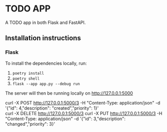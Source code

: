 # TODO APP

A TODO app in both Flask and FastAPI.

## Installation instructions

### Flask
To install the dependencies locally, run:
1. `poetry install`
2. `poetry shell`
3. `flask --app app.py --debug run`
   
The server will then be running locally on http://127.0.0.1:5000

curl -X POST http://127.0.0.1:5000/3 -H "Content-Type: application/json" -d '{"id": 4,"description": "created","priority": 1}'  
curl -X DELETE http://127.0.0.1:5000/3
curl -X PUT http://127.0.0.1:5000/3 -H "Content-Type: application/json" -d '{"id": 3,"description": "changed","priority": 3}'  